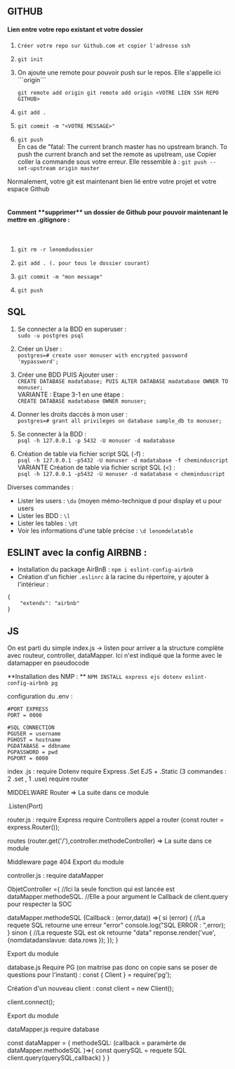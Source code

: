 <h2>GITHUB</h2>
<h4>Lien entre votre repo existant et votre dossier</h4>

<ol>
<li>
 
 ```Créer votre repo sur Github.com et copier l'adresse ssh```
 
 </li>
<li>
 
 ```git init```
 
 </li>
<li> On ajoute une remote pour pouvoir push sur le repos. Elle s'appelle ici ```origin```
 
 ```git remote add origin git remote add origin <VOTRE LIEN SSH REPO GITHUB>```
 
 </li>
<li>
 
 ```git add .```
 
 </li>
<li>
 
 ```git commit -m "<VOTRE MESSAGE>"```
 
 </li>
<li>
 
 ```git push```<br>
En cas de "fatal: The current branch master has no upstream branch. To push the current branch and set the remote as upstream, use
Copier coller la commande sous votre erreur. Elle ressemble à : ```git push --set-upstream origin master```
 
 </li>
 </ol>
Normalement, votre git est maintenant bien lié entre votre projet et votre espace Github
<br>
<br>
<h4>Comment **supprimer** un dossier de Github pour pouvoir maintenant le mettre en .gitignore :</h4>
<br>
<ol>
<li>
 
 ```git rm -r lenomdudossier```
 
 </li>
<li>
 
 ```git add . (. pour tous le dossier courant)```
 
 </li>
<li>
 
 ```git commit -m "mon message"```
 
 </li>
<li>
 
 ``` git push ```
 
 </li>
 
</ol>

<h2>SQL</h2>
<ol>
 <li>
  
  Se connecter a la BDD en superuser :<br> `sudo -u postgres psql`
 
 </li>
 <li>
  
  Créer un User :<br> `postgres=# create user monuser with encrypted password 'mypassword';`
 
 </li>
<li>
 
 Créer une BDD PUIS Ajouter user :<br> `CREATE DATABASE madatabase; PUIS ALTER DATABASE madatabase OWNER TO monuser;`<br>
 VARIANTE : Etape 3-1 en une étape :<br> `CREATE DATABASE madatabase OWNER monuser;`  
 
 </li>
<li>
 
 Donner les droits daccès à mon user :<br> `postgres=# grant all privileges on database sample_db to monuser;`
 
 </li>
 <li>
  
  Se connecter à la BDD :<br> `psql -h 127.0.0.1 -p 5432 -U monuser -d madatabase`
 
 </li>
<li>
    
   Création de table via fichier script SQL (-f) :<br> `psql -h 127.0.0.1 -p5432 -U monuser -d madatabase -f cheminduscript`<br>
    VARIANTE Création de table via fichier script SQL (<) :<br> `psql -h 127.0.0.1 -p5432 -U monuser -d madatabase < cheminduscript`  
 
 </li>
</ol>
 
Diverses commandes :
- Lister les users : `\du` (moyen mémo-technique d pour display et u pour users
- Lister les BDD :  `\l`
- Lister les tables : `\dt` 
- Voir les informations d'une table précise : `\d lenomdelatable `

<h2>ESLINT avec la config AIRBNB :</h2>

- Installation du package AirBnB : `npm i eslint-config-airbnb`
- Création d'un fichier `.eslinrc` à la racine du répertoire, y ajouter à l'intérieur :
```
{
    "extends": "airbnb"
}
```

<h2>JS</h2>
On est parti du simple index.js -> listen pour arriver a la structure complète avec routeur, controller, dataMapper.
Ici n'est indiqué que la forme avec le datamapper en pseudocode

**Installation des NMP : **
`NPM INSTALL express ejs dotenv eslint-config-airbnb pg`

configuration du .env :
```
#PORT EXPRESS
PORT = 0000

#SQL CONNECTION
PGUSER = username
PGHOST = hostname
PGDATABASE = ddbname
PGPASSWORD = pwd
PGPORT = 0000
```


index .js :
require Dotenv
require Express
.Set EJS + .Static (3 commandes : 2 .set , 1 .use)
require router

MIDDELWARE Router => La suite dans ce module

.Listen(Port)

router.js :
require Express
require Controllers
appel a router (const router = express.Router());

routes (router.get('/'),controller.methodeController) => La suite dans ce module

Middleware page 404
Export du module

controller.js :
require dataMapper

ObjetController ={
  //Ici la seule fonction qui est lancée est dataMapper.methodeSQL.
  //Elle a pour argument le Callback de client.query pour respecter la SOC

  dataMapper.methodeSQL (Callback : (error,data)) =>{
    si (error) {
      //La requete SQL retourne une erreur "error"
      console.log("SQL ERROR : ",error);
    } sinon {
      //La requeste SQL est ok retourne "data"
      reponse.render('vue',{nomdatadanslavue: data.rows });
    });
  }

Export du module

database.js
Require PG (on maitrise pas donc on copie sans se poser de questions pour l'instant) : 
const { Client } = require('pg'); 

Création d'un nouveau client :
const client = new Client();

client.connect();

Export du module

dataMapper.js
require database

const dataMapper = {
  methodeSQL: (callback = paramèrte de dataMapper.methodeSQL )=>{
    const querySQL = requete SQL
    client.query(querySQL,callback)
  }
}


